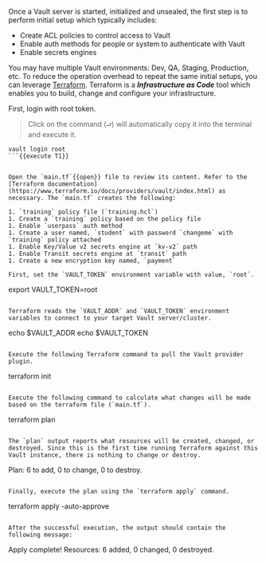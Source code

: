Once a Vault server is started, initialized and unsealed, the first step is to perform initial setup which typically includes:

- Create ACL policies to control access to Vault
- Enable auth methods for people or system to authenticate with Vault
- Enable secrets engines

You may have multiple Vault environments: Dev, QA, Staging, Production, etc.  To reduce the operation overhead to repeat the same initial setups, you can leverage [Terraform](https://www.terraform.io/). Terraform is a ***Infrastructure as Code*** tool which enables you to build, change and configure your infrastructure.

First, login with root token.

> Click on the command (`⮐`) will automatically copy it into the terminal and execute it.

```
vault login root
```{{execute T1}}


Open the `main.tf`{{open}} file to review its content. Refer to the [Terraform documentation](https://www.terraform.io/docs/providers/vault/index.html) as necessary. The `main.tf` creates the following:

1. `training` policy file (`training.hcl`)
1. Create a `training` policy based on the policy file
1. Enable `userpass` auth method
1. Create a user named, `student` with password `changeme` with `training` policy attached
1. Enable Key/Value v2 secrets engine at `kv-v2` path
1. Enable Transit secrets engine at `transit` path
1. Create a new encryption key named, `payment`

First, set the `VAULT_TOKEN` environment variable with value, `root`.

```
export VAULT_TOKEN=root
```{{execute T1}}

Terraform reads the `VAULT_ADDR` and `VAULT_TOKEN` environment variables to connect to your target Vault server/cluster.

```
echo $VAULT_ADDR
echo $VAULT_TOKEN
```{{execute T1}}

Execute the following Terraform command to pull the Vault provider plugin.

```
terraform init
```{{execute T1}}

Execute the following command to calculate what changes will be made based on the terraform file (`main.tf`).

```
terraform plan
```{{execute T1}}

The `plan` output reports what resources will be created, changed, or destroyed. Since this is the first time running Terraform against this Vault instance, there is nothing to change or destroy.

```
Plan: 6 to add, 0 to change, 0 to destroy.
```

Finally, execute the plan using the `terraform apply` command.

```
terraform apply -auto-approve
```{{execute T1}}

After the successful execution, the output should contain the following message:

```
Apply complete! Resources: 6 added, 0 changed, 0 destroyed.
```
